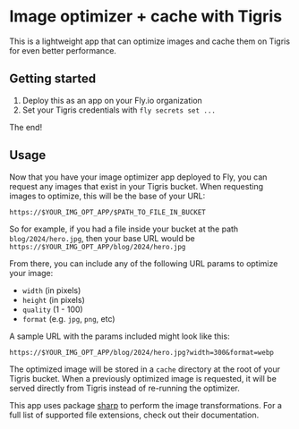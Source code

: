 # Image optimizer + cache with Tigris

This is a lightweight app that can optimize images and cache them on Tigris for even better performance. 

## Getting started

1. Deploy this as an app on your Fly.io organization
2. Set your Tigris credentials with `fly secrets set ...`

The end!

## Usage

Now that you have your image optimizer app deployed to Fly, you can request any images that exist in your Tigris bucket. When requesting images to optimize, this will be the base of your URL:

```
https://$YOUR_IMG_OPT_APP/$PATH_TO_FILE_IN_BUCKET
```

So for example, if you had a file inside your bucket at the path `blog/2024/hero.jpg`, then your base URL would be `https://$YOUR_IMG_OPT_APP/blog/2024/hero.jpg`

From there, you can include any of the following URL params to optimize your image:

- `width` (in pixels)
- `height` (in pixels)
- `quality` (1 - 100)
- `format` (e.g. `jpg`, `png`, etc)

A sample URL with the params included might look like this:

```
https://$YOUR_IMG_OPT_APP/blog/2024/hero.jpg?width=300&format=webp
```

The optimized image will be stored in a `cache` directory at the root of your Tigris bucket. When a previously optimized image is requested, it will be served directly from Tigris instead of re-running the optimizer.

This app uses package [sharp](https://sharp.pixelplumbing.com/) to perform the image transformations. For a full list of supported file extensions, check out their documentation.